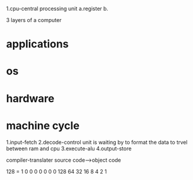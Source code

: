 1.cpu-central processing unit
a.register
b.


3 layers of a computer

applications
===========
os
===========
hardware
===========

machine cycle
============

1.input-fetch
2.decode-control unit is waiting by to format the data to trvel between ram and cpu
3.execute-alu
4.output-store

compiler-translater source code-->object code

128 =    1  0   0   0   0   0   0   0
        128 64  32  16  8   4   2   1